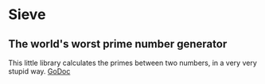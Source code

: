 # Sieve
## The world's worst prime number generator

This little library calculates the primes between two numbers, in a very very
stupid way.
[GoDoc](https://godoc.org/github.com/isaacd9/sieve)

